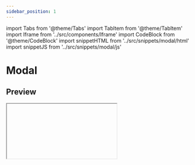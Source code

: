```yaml
---
sidebar_position: 1
---
```

import Tabs from '@theme/Tabs'
import TabItem from '@theme/TabItem'
import Iframe from '../src/components/Iframe'
import CodeBlock from '@theme/CodeBlock'
import snippetHTML from '../src/snippets/modal/html'
import snippetJS from '../src/snippets/modal/js'

# Modal

## Preview

<Iframe html={snippetHTML} js={snippetJS} />

## Code

<Tabs>
  <TabItem value="html" label="HTML" default>
    <CodeBlock className="language-html">{snippetHTML}</CodeBlock>
  </TabItem>
  <TabItem value="js" label="JS">
    <CodeBlock className="language-js">{snippetJS}</CodeBlock>
  </TabItem>
</Tabs>
